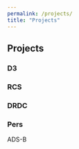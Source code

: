 ```yaml
---
permalink: /projects/
title: "Projects"
---
```


## Projects

### D3


### RCS


### DRDC


### Pers
ADS-B
